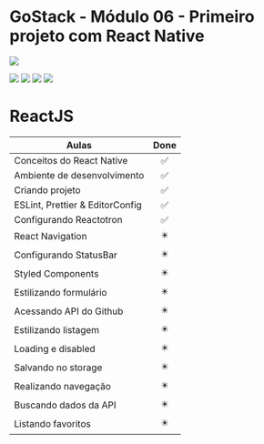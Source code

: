 # GoStack - Módulo 06 - Primeiro projeto com React Native

![](https://hotmart.s3.amazonaws.com/product_contents/5bfd4a97-5e39-4c99-a871-8d3e969769cc/Course_Image01_580x320.jpg)

![](https://img.shields.io/github/stars/newerton/gostack-modulo06.svg) ![](https://img.shields.io/github/forks/newerton/gostack-modulo06.svg) ![](https://img.shields.io/github/issues/newerton/gostack-modulo06.svg) ![](https://img.shields.io/github/license/newerton/gostack-modulo06.svg)

# ReactJS

| Aulas                           |            Done            |
| ------------------------------- | :------------------------: |
| Conceitos do React Native       |     :white_check_mark:     |
| Ambiente de desenvolvimento     |     :white_check_mark:     |
| Criando projeto                 |     :white_check_mark:     |
| ESLint, Prettier & EditorConfig |     :white_check_mark:     |
| Configurando Reactotron         |     :white_check_mark:     |
| React Navigation                | :eight_pointed_black_star: |
| Configurando StatusBar          | :eight_pointed_black_star: |
| Styled Components               | :eight_pointed_black_star: |
| Estilizando formulário          | :eight_pointed_black_star: |
| Acessando API do Github         | :eight_pointed_black_star: |
| Estilizando listagem            | :eight_pointed_black_star: |
| Loading e disabled              | :eight_pointed_black_star: |
| Salvando no storage             | :eight_pointed_black_star: |
| Realizando navegação            | :eight_pointed_black_star: |
| Buscando dados da API           | :eight_pointed_black_star: |
| Listando favoritos              | :eight_pointed_black_star: |
